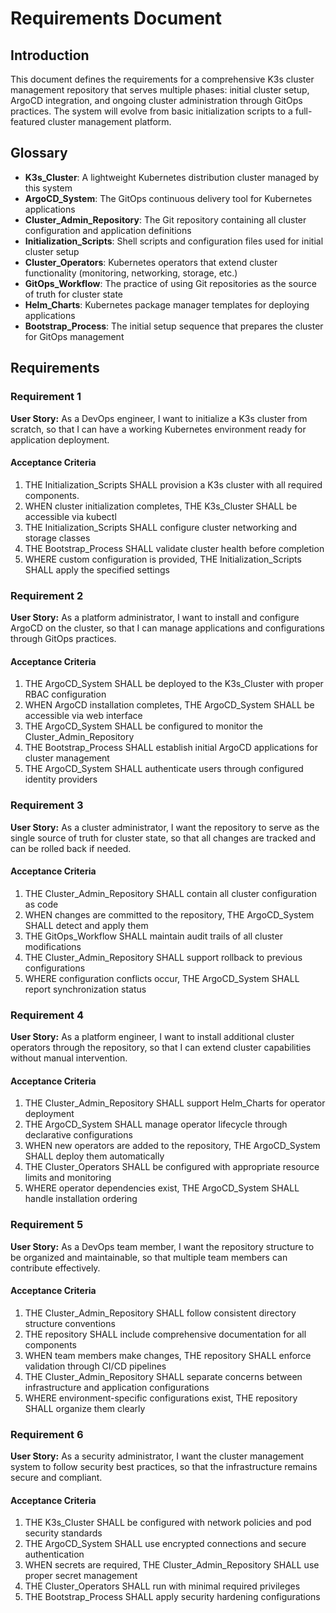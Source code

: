 # Requirements Document

## Introduction

This document defines the requirements for a comprehensive K3s cluster management repository that serves multiple phases: initial cluster setup, ArgoCD integration, and ongoing cluster administration through GitOps practices. The system will evolve from basic initialization scripts to a full-featured cluster management platform.

## Glossary

- **K3s_Cluster**: A lightweight Kubernetes distribution cluster managed by this system
- **ArgoCD_System**: The GitOps continuous delivery tool for Kubernetes applications
- **Cluster_Admin_Repository**: The Git repository containing all cluster configuration and application definitions
- **Initialization_Scripts**: Shell scripts and configuration files used for initial cluster setup
- **Cluster_Operators**: Kubernetes operators that extend cluster functionality (monitoring, networking, storage, etc.)
- **GitOps_Workflow**: The practice of using Git repositories as the source of truth for cluster state
- **Helm_Charts**: Kubernetes package manager templates for deploying applications
- **Bootstrap_Process**: The initial setup sequence that prepares the cluster for GitOps management

## Requirements

### Requirement 1

**User Story:** As a DevOps engineer, I want to initialize a K3s cluster from scratch, so that I can have a working Kubernetes environment ready for application deployment.

#### Acceptance Criteria

1. THE Initialization_Scripts SHALL provision a K3s cluster with all required components.
2. WHEN cluster initialization completes, THE K3s_Cluster SHALL be accessible via kubectl
3. THE Initialization_Scripts SHALL configure cluster networking and storage classes
4. THE Bootstrap_Process SHALL validate cluster health before completion
5. WHERE custom configuration is provided, THE Initialization_Scripts SHALL apply the specified settings

### Requirement 2

**User Story:** As a platform administrator, I want to install and configure ArgoCD on the cluster, so that I can manage applications and configurations through GitOps practices.

#### Acceptance Criteria

1. THE ArgoCD_System SHALL be deployed to the K3s_Cluster with proper RBAC configuration
2. WHEN ArgoCD installation completes, THE ArgoCD_System SHALL be accessible via web interface
3. THE ArgoCD_System SHALL be configured to monitor the Cluster_Admin_Repository
4. THE Bootstrap_Process SHALL establish initial ArgoCD applications for cluster management
5. THE ArgoCD_System SHALL authenticate users through configured identity providers

### Requirement 3

**User Story:** As a cluster administrator, I want the repository to serve as the single source of truth for cluster state, so that all changes are tracked and can be rolled back if needed.

#### Acceptance Criteria

1. THE Cluster_Admin_Repository SHALL contain all cluster configuration as code
2. WHEN changes are committed to the repository, THE ArgoCD_System SHALL detect and apply them
3. THE GitOps_Workflow SHALL maintain audit trails of all cluster modifications
4. THE Cluster_Admin_Repository SHALL support rollback to previous configurations
5. WHERE configuration conflicts occur, THE ArgoCD_System SHALL report synchronization status

### Requirement 4

**User Story:** As a platform engineer, I want to install additional cluster operators through the repository, so that I can extend cluster capabilities without manual intervention.

#### Acceptance Criteria

1. THE Cluster_Admin_Repository SHALL support Helm_Charts for operator deployment
2. THE ArgoCD_System SHALL manage operator lifecycle through declarative configurations
3. WHEN new operators are added to the repository, THE ArgoCD_System SHALL deploy them automatically
4. THE Cluster_Operators SHALL be configured with appropriate resource limits and monitoring
5. WHERE operator dependencies exist, THE ArgoCD_System SHALL handle installation ordering

### Requirement 5

**User Story:** As a DevOps team member, I want the repository structure to be organized and maintainable, so that multiple team members can contribute effectively.

#### Acceptance Criteria

1. THE Cluster_Admin_Repository SHALL follow consistent directory structure conventions
2. THE repository SHALL include comprehensive documentation for all components
3. WHEN team members make changes, THE repository SHALL enforce validation through CI/CD pipelines
4. THE Cluster_Admin_Repository SHALL separate concerns between infrastructure and application configurations
5. WHERE environment-specific configurations exist, THE repository SHALL organize them clearly

### Requirement 6

**User Story:** As a security administrator, I want the cluster management system to follow security best practices, so that the infrastructure remains secure and compliant.

#### Acceptance Criteria

1. THE K3s_Cluster SHALL be configured with network policies and pod security standards
2. THE ArgoCD_System SHALL use encrypted connections and secure authentication
3. WHEN secrets are required, THE Cluster_Admin_Repository SHALL use proper secret management
4. THE Cluster_Operators SHALL run with minimal required privileges
5. THE Bootstrap_Process SHALL apply security hardening configurations